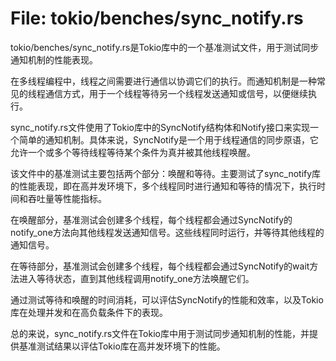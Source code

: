 # File: tokio/benches/sync_notify.rs

tokio/benches/sync_notify.rs是Tokio库中的一个基准测试文件，用于测试同步通知机制的性能表现。

在多线程编程中，线程之间需要进行通信以协调它们的执行。而通知机制是一种常见的线程通信方式，用于一个线程等待另一个线程发送通知或信号，以便继续执行。

sync_notify.rs文件使用了Tokio库中的SyncNotify结构体和Notify接口来实现一个简单的通知机制。具体来说，SyncNotify是一个用于线程通信的同步原语，它允许一个或多个等待线程等待某个条件为真并被其他线程唤醒。

该文件中的基准测试主要包括两个部分：唤醒和等待。主要测试了sync_notify库的性能表现，即在高并发环境下，多个线程同时进行通知和等待的情况下，执行时间和吞吐量等性能指标。

在唤醒部分，基准测试会创建多个线程，每个线程都会通过SyncNotify的notify_one方法向其他线程发送通知信号。这些线程同时运行，并等待其他线程的通知信号。

在等待部分，基准测试会创建多个线程，每个线程都会通过SyncNotify的wait方法进入等待状态，直到其他线程调用notify_one方法唤醒它们。

通过测试等待和唤醒的时间消耗，可以评估SyncNotify的性能和效率，以及Tokio库在处理并发和在高负载条件下的表现。

总的来说，sync_notify.rs文件在Tokio库中用于测试同步通知机制的性能，并提供基准测试结果以评估Tokio库在高并发环境下的性能。

